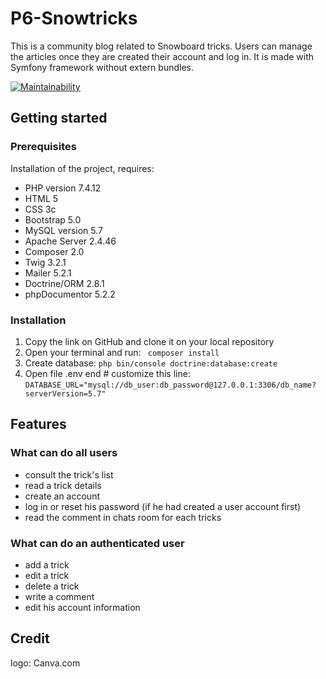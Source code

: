 # P6-Snowtricks

This is a community blog related to Snowboard tricks. Users can manage the articles once they are created their account and log in. 
It is made with Symfony framework without extern bundles.

[![Maintainability](https://api.codeclimate.com/v1/badges/bd1406aaf0649a2cd1f9/maintainability)](https://codeclimate.com/github/EdwigeGC/P6-Snowtricks/maintainability)

## Getting started
### Prerequisites

Installation of the project, requires:

  *  PHP version 7.4.12
  *  HTML 5
  *  CSS 3c
  *  Bootstrap 5.0
  *  MySQL version 5.7
  *  Apache Server 2.4.46
  *  Composer 2.0
  *  Twig 3.2.1
  *  Mailer 5.2.1
  *  Doctrine/ORM 2.8.1
  *  phpDocumentor 5.2.2

### Installation
 1. Copy the link on GitHub and clone it on your local repository
 2. Open your terminal and run:
   ``` composer install```
 3. Create database: 
  ```php bin/console doctrine:database:create```
 4. Open file .env end # customize this line:
```DATABASE_URL="mysql://db_user:db_password@127.0.0.1:3306/db_name?serverVersion=5.7"```

## Features
### What can do all users
  *  consult the trick's list
  *  read a trick details
  *  create an account
  *  log in or reset his password (if he had created a user account first)
  *  read the comment in chats room for each tricks
 
### What can do an authenticated user
  *  add a trick
  *  edit a trick
  *  delete a trick
  *  write a comment
  *  edit his account information


## Credit
logo: Canva.com
